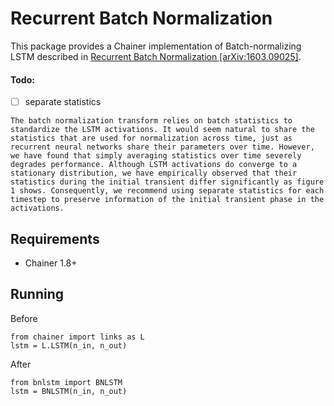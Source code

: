 # Recurrent Batch Normalization

This package provides a Chainer implementation of Batch-normalizing LSTM described in [Recurrent Batch Normalization [arXiv:1603.09025]](http://arxiv.org/abs/1603.09025).

#### Todo:
- [ ] separate statistics

```
The batch normalization transform relies on batch statistics to standardize the LSTM activations. It would seem natural to share the statistics that are used for normalization across time, just as recurrent neural networks share their parameters over time. However, we have found that simply averaging statistics over time severely degrades performance. Although LSTM activations do converge to a stationary distribution, we have empirically observed that their statistics during the initial transient differ significantly as figure 1 shows. Consequently, we recommend using separate statistics for each timestep to preserve information of the initial transient phase in the activations.
```

## Requirements

- Chainer 1.8+

## Running

Before

```
from chainer import links as L
lstm = L.LSTM(n_in, n_out)
```

After

```
from bnlstm import BNLSTM
lstm = BNLSTM(n_in, n_out)
```
